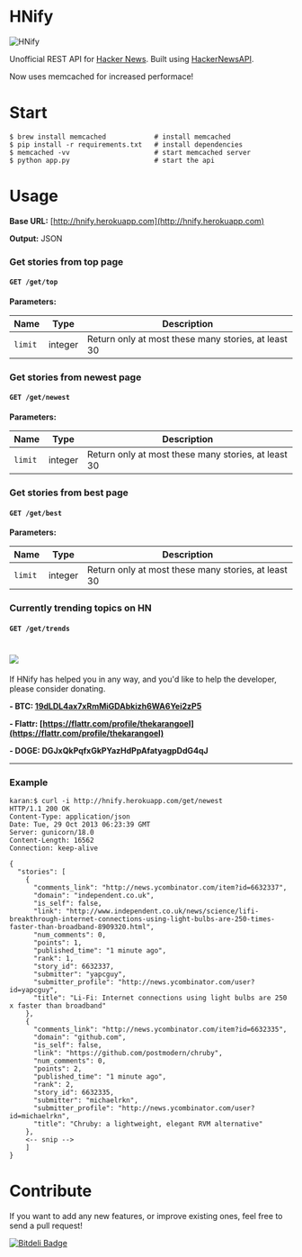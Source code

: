 HNify
=====

![HNify](https://raw.github.com/karan/HackerNewsAPI/master/HN.jpg)

Unofficial REST API for [Hacker News](https://news.ycombinator.com/). Built using [HackerNewsAPI](https://github.com/karan/HackerNewsAPI).

Now uses memcached for increased performace!

Start
=====

    $ brew install memcached            # install memcached
    $ pip install -r requirements.txt   # install dependencies
    $ memcached -vv                     # start memcached server
    $ python app.py                     # start the api

Usage
==========

**Base URL:** [http://hnify.herokuapp.com](http://hnify.herokuapp.com)

**Output:** JSON

### Get stories from top page

#### `GET /get/top`

**Parameters:**

| Name | Type | Description |
| ---- | ---- | ----------- |
| `limit` | integer | Return only at most these many stories, at least 30 |

### Get stories from newest page

#### `GET /get/newest`

**Parameters:**

| Name | Type | Description |
| ---- | ---- | ----------- |
| `limit` | integer | Return only at most these many stories, at least 30 |

### Get stories from best page

#### `GET /get/best`

**Parameters:**

| Name | Type | Description |
| ---- | ---- | ----------- |
| `limit` | integer | Return only at most these many stories, at least 30 |

### Currently trending topics on HN

#### `GET /get/trends`


![](https://blockchain.info/Resources/buttons/donate_64.png)
=============

If HNify has helped you in any way, and you'd like to help the developer, please consider donating.

**- BTC: [19dLDL4ax7xRmMiGDAbkizh6WA6Yei2zP5](http://i.imgur.com/bAQgKLN.png)**

**- Flattr: [https://flattr.com/profile/thekarangoel](https://flattr.com/profile/thekarangoel)**

**- DOGE: DGJxQkPqfxGkPYazHdPpAfatyagpDdG4qJ**

--------

### Example

    karan:$ curl -i http://hnify.herokuapp.com/get/newest
    HTTP/1.1 200 OK
    Content-Type: application/json
    Date: Tue, 29 Oct 2013 06:23:39 GMT
    Server: gunicorn/18.0
    Content-Length: 16562
    Connection: keep-alive
    
    {
      "stories": [
        {
          "comments_link": "http://news.ycombinator.com/item?id=6632337", 
          "domain": "independent.co.uk", 
          "is_self": false, 
          "link": "http://www.independent.co.uk/news/science/lifi-breakthrough-internet-connections-using-light-bulbs-are-250-times-faster-than-broadband-8909320.html", 
          "num_comments": 0, 
          "points": 1, 
          "published_time": "1 minute ago", 
          "rank": 1, 
          "story_id": 6632337, 
          "submitter": "yapcguy", 
          "submitter_profile": "http://news.ycombinator.com/user?id=yapcguy", 
          "title": "Li-Fi: Internet connections using light bulbs are 250 x faster than broadband"
        }, 
        {
          "comments_link": "http://news.ycombinator.com/item?id=6632335", 
          "domain": "github.com", 
          "is_self": false, 
          "link": "https://github.com/postmodern/chruby", 
          "num_comments": 0, 
          "points": 2, 
          "published_time": "1 minute ago", 
          "rank": 2, 
          "story_id": 6632335, 
          "submitter": "michaelrkn", 
          "submitter_profile": "http://news.ycombinator.com/user?id=michaelrkn", 
          "title": "Chruby: a lightweight, elegant RVM alternative"
        }, 
        <-- snip -->
        ]
    }

Contribute
========

If you want to add any new features, or improve existing ones, feel free to send a pull request!

[![Bitdeli Badge](https://d2weczhvl823v0.cloudfront.net/karan/hnify/trend.png)](https://bitdeli.com/free "Bitdeli Badge")

